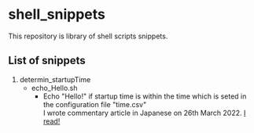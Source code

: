 # shell_snippets
This repository is library of shell scripts snippets.

## List of snippets
1. determin_startupTime
	- echo_Hello.sh
		- Echo "Hello!" if startup time is within the time which is seted in the configuration file "time.csv"  
		I wrote commentary article in Japanese on 26th March 2022. [I read!](https://qiita.com/LittleBear-6w6/items/a6f0f3d88ef5dd9185a0)
